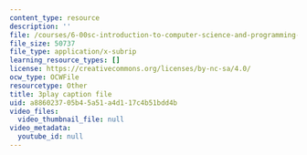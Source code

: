 ```yaml
---
content_type: resource
description: ''
file: /courses/6-00sc-introduction-to-computer-science-and-programming-spring-2011/a886023705b45a51a4d117c4b51bdd4b_BRjwkgQct28.vtt
file_size: 50737
file_type: application/x-subrip
learning_resource_types: []
license: https://creativecommons.org/licenses/by-nc-sa/4.0/
ocw_type: OCWFile
resourcetype: Other
title: 3play caption file
uid: a8860237-05b4-5a51-a4d1-17c4b51bdd4b
video_files:
  video_thumbnail_file: null
video_metadata:
  youtube_id: null
---
```

